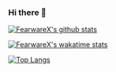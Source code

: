 ### Hi there 👋

[![FearwareX's github stats](https://github-readme-stats.vercel.app/api?username=FearwareX&show_icons=true&theme=radical)](https://github.com/anuraghazra/github-readme-stats)

[![FearwareX's wakatime stats](https://github-readme-stats.vercel.app/api/wakatime?username=FearwareX)](https://github.com/anuraghazra/github-readme-stats)

[![Top Langs](https://github-readme-stats.vercel.app/api/top-langs/?username=FearwareX)](https://github.com/anuraghazra/github-readme-stats)

<!--
**FearwareX/FearwareX** is a ✨ _special_ ✨ repository because its `README.md` (this file) appears on your GitHub profile.

Here are some ideas to get you started:

- 🔭 I’m currently working on ...
- 🌱 I’m currently learning ...
- 👯 I’m looking to collaborate on ...
- 🤔 I’m looking for help with ...
- 💬 Ask me about ...
- 📫 How to reach me: ...
- 😄 Pronouns: ...
- ⚡ Fun fact: ...
-->
